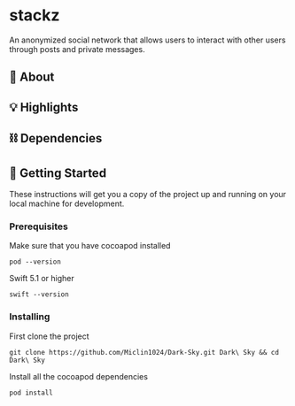 # stackz

An anonymized social network that allows users to interact with other users through posts and private messages. 


## 🚀 About


## 💡 Highlights


## ⛓️ Dependencies


## 🏁 Getting Started

These instructions will get you a copy of the project up and running on your local machine for development.

### Prerequisites
Make sure that you have cocoapod installed
```
pod --version 
```
Swift 5.1 or higher
```
swift --version
```

### Installing

First clone the project

```
git clone https://github.com/Miclin1024/Dark-Sky.git Dark\ Sky && cd Dark\ Sky
```
Install all the cocoapod dependencies
```
pod install
```
